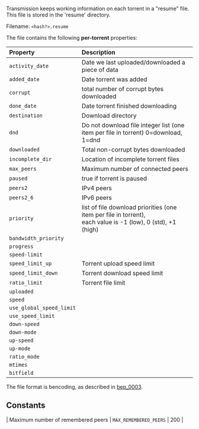 Transmission keeps working information on each torrent in a "resume" file. This file is stored in the 'resume' directory.

Filename: `<hash?>.resume`

The file contains the following **per-torrent** properties:

| Property | Description |
| :-- | :-- |
| `activity_date` | Date we last uploaded/downloaded a piece of data |
| `added_date` | Date torrent was added |
| `corrupt` | total number of corrupt bytes downloaded |
| `done_date` | Date torrent finished downloading |
| `destination` | Download directory |
| `dnd` | Do not download file integer list (one item per file in torrent) 0=download, 1=dnd |
| `downloaded` | Total non-corrupt bytes downloaded |
| `incomplete_dir` | Location of incomplete torrent files |
| `max_peers` | Maximum number of connected peers |
| `paused` | true if torrent is paused |
| `peers2` | IPv4 peers |
| `peers2_6` | IPv6 peers |
| `priority` | list of file download priorities (one item per file in torrent),<br/>each value is -1 (low), 0 (std), +1 (high) |
| `bandwidth_priority` |  |
| `progress` |  |
| `speed-limit` |  |
| `speed_limit_up` | Torrent upload speed limit |
| `speed_limit_down` | Torrent download speed limit |
| `ratio_limit` | Torrent file limit |
| `uploaded` |  |
| `speed` |  |
| `use_global_speed_limit` |  |
| `use_speed_limit` |  |
| `down-speed` |  |
| `down-mode` |  |
| `up-speed` |  |
| `up-mode` |  |
| `ratio_mode` |  |
| `mtimes` |  |
| `bitfield` |  |

The file format is bencoding, as described in [bep_0003](https://www.bittorrent.org/beps/bep_0003.html).

## Constants

| Maximum number of remembered peers | `MAX_REMEMBERED_PEERS` | 200 |
